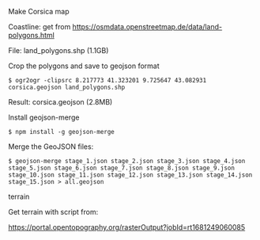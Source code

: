 Make Corsica map

Coastline: get from https://osmdata.openstreetmap.de/data/land-polygons.html

File: land_polygons.shp (1.1GB)

Crop the polygons and save to geojson format

```
$ ogr2ogr -clipsrc 8.217773 41.323201 9.725647 43.082931 corsica.geojson land_polygons.shp
```

Result: corsica.geojson (2.8MB)

Install geojson-merge

```
$ npm install -g geojson-merge
```


Merge the GeoJSON files:

```
$ geojson-merge stage_1.json stage_2.json stage_3.json stage_4.json stage_5.json stage_6.json stage_7.json stage_8.json stage_9.json stage_10.json stage_11.json stage_12.json stage_13.json stage_14.json stage_15.json > all.geojson
```

terrain

Get terrain with script from:

https://portal.opentopography.org/rasterOutput?jobId=rt1681249060085

